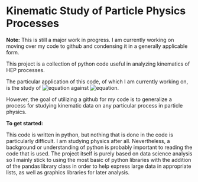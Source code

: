 # Kinematic Study of Particle Physics Processes

**Note:** This is still a major work in progress. I am currently working on moving over my code to github and condensing it in a generally applicable form.

This project is a collection of python code useful in analyzing kinematics of HEP processes. 

The particular application of this code, of which I am currently working on, is the study of ![equation](https://latex.codecogs.com/png.latex?$\textit{H}^0&space;\rightarrow&space;gg&space;\rightarrow&space;b\overline{b}b\overline{b}$) 
against ![equation](https://latex.codecogs.com/png.latex?$\textit{H}^0&space;\rightarrow&space;b\overline{b}g&space;\rightarrow&space;b\overline{b}b\overline{b}$).

However, the goal of utilizing a github for my code is to generalize a process for studying kinematic data on any particular process in particle physics.

**To get started:**

This code is written in python, but nothing that is done in the code is particularly difficult. I am studying physics after all.
Nevertheless, a background or understanding of python is probably important to reading the code that is used.
The project itself is purely based on data science analysis so I mainly stick to using the most basic of python libraries with the addition of the pandas library class in order to help express large data in appropriate lists, as well as graphics libraries for later analysis.
